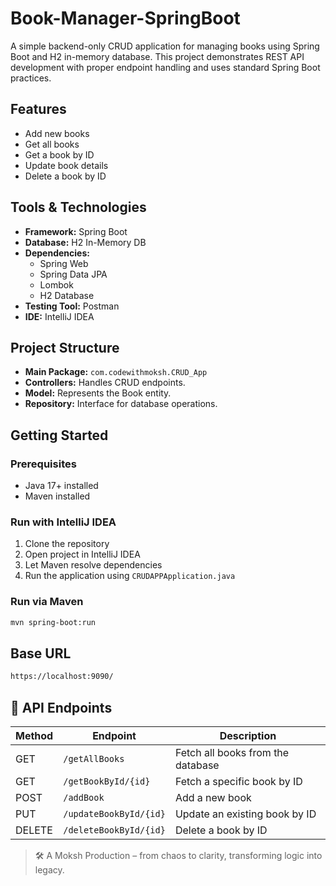 # Book-Manager-SpringBoot

A simple backend-only CRUD application for managing books using Spring Boot and H2 in-memory database. This project demonstrates REST API development with proper endpoint handling and uses standard Spring Boot practices.

## Features

- Add new books
- Get all books
- Get a book by ID
- Update book details
- Delete a book by ID

## Tools & Technologies

- **Framework:** Spring Boot
- **Database:** H2 In-Memory DB
- **Dependencies:** 
  - Spring Web
  - Spring Data JPA
  - Lombok
  - H2 Database
- **Testing Tool:** Postman
- **IDE:** IntelliJ IDEA

## Project Structure

- **Main Package:** `com.codewithmoksh.CRUD_App`
- **Controllers:** Handles CRUD endpoints.
- **Model:** Represents the Book entity.
- **Repository:** Interface for database operations.

## Getting Started

### Prerequisites

- Java 17+ installed
- Maven installed

### Run with IntelliJ IDEA

1. Clone the repository
2. Open project in IntelliJ IDEA
3. Let Maven resolve dependencies
4. Run the application using `CRUDAPPApplication.java`

### Run via Maven

```bash
mvn spring-boot:run
```
## Base URL
```bash
https://localhost:9090/
```

## 📡 API Endpoints

| Method | Endpoint                  | Description                        |
|--------|---------------------------|------------------------------------|
| GET    | `/getAllBooks`           | Fetch all books from the database  |
| GET    | `/getBookById/{id}`      | Fetch a specific book by ID        |
| POST   | `/addBook`               | Add a new book                     |
| PUT    | `/updateBookById/{id}`   | Update an existing book by ID      |
| DELETE | `/deleteBookById/{id}`   | Delete a book by ID                |


> 🛠️ A Moksh Production – from chaos to clarity, transforming logic into legacy.
